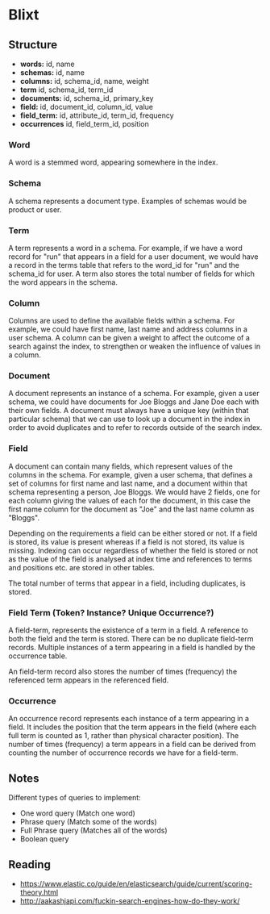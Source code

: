 # Blixt

## Structure

- **words:** id, name
- **schemas:** id, name
- **columns:** id, schema_id, name, weight
- **term** id, schema_id, term_id
- **documents:** id, schema_id, primary_key
- **field:** id, document_id, column_id, value
- **field_term:** id, attribute_id, term_id, frequency
- **occurrences** id, field_term_id, position

### Word

A word is a stemmed word, appearing somewhere in the index.

### Schema

A schema represents a document type. Examples of schemas would be product or user.

### Term

A term represents a word in a schema. For example, if we have a word record for "run" that appears in a field for a user
document, we would have a record in the terms table that refers to the word_id for "run" and the schema_id for user. A
term also stores the total number of fields for which the word appears in the schema.

### Column

Columns are used to define the available fields within a schema. For example, we could have first name, last name and
address columns in a user schema. A column can be given a weight to affect the outcome of a search against the index, to
strengthen or weaken the influence of values in a column.

### Document

A document represents an instance of a schema. For example, given a user schema, we could have documents for Joe Bloggs
and Jane Doe each with their own fields. A document must always have a unique key (within that particular schema) that 
we can use to look up a document in the index in order to avoid duplicates and to refer to records outside of the search
index.

### Field

A document can contain many fields, which represent values of the columns in the schema. For example, given a user
schema, that defines a set of columns for first name and last name, and a document within that schema representing a
person, Joe Bloggs. We would have 2 fields, one for each column giving the values of each for the document, in this case
the first name column for the document as "Joe" and the last name column as "Bloggs".

Depending on the requirements a field can be either stored or not. If a field is stored, its value is present whereas if
a field is not stored, its value is missing. Indexing can occur regardless of whether the field is stored or not as the
value of the field is analysed at index time and references to terms and positions etc. are stored in other tables.

The total number of terms that appear in a field, including duplicates, is stored.

### Field Term (Token? Instance? Unique Occurrence?)

A field-term, represents the existence of a term in a field. A reference to both the field and the term is stored.
There can be no duplicate field-term records. Multiple instances of a term appearing in a field is handled by the
occurrence table.

An field-term record also stores the number of times (frequency) the referenced term appears in the referenced field.

### Occurrence

An occurrence record represents each instance of a term appearing in a field. It includes the position that the term 
appears in the field (where each full term is counted as 1, rather than physical character position). The number of 
times (frequency) a term appears in a field can be derived from counting the number of occurrence records we have for a 
field-term.

## Notes

Different types of queries to implement:
- One word query (Match one word)
- Phrase query (Match some of the words)
- Full Phrase query (Matches all of the words)
- Boolean query

## Reading

- https://www.elastic.co/guide/en/elasticsearch/guide/current/scoring-theory.html
- http://aakashjapi.com/fuckin-search-engines-how-do-they-work/